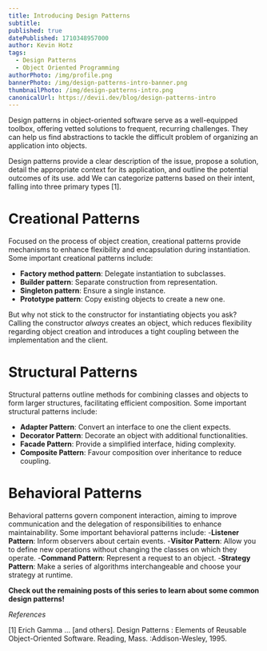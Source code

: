 ```yaml
---
title: Introducing Design Patterns
subtitle: 
published: true
datePublished: 1710348957000
author: Kevin Hotz
tags:
  - Design Patterns
  - Object Oriented Programming
authorPhoto: /img/profile.png
bannerPhoto: /img/design-patterns-intro-banner.png
thumbnailPhoto: /img/design-patterns-intro.png
canonicalUrl: https://devii.dev/blog/design-patterns-intro
---
```


Design patterns in object-oriented software serve as a well-equipped toolbox, 
offering vetted solutions to frequent, recurring challenges.
They can help us find abstractions to tackle the difficult problem of organizing an application into
objects.  

Design patterns provide a clear description of the issue, propose a solution, detail the appropriate context for its application, and outline the potential outcomes of its use.   add 
We can categorize patterns based on their intent, falling into three primary types \[1].

# Creational Patterns
Focused on the process of object creation, creational patterns provide mechanisms to enhance flexibility and encapsulation during instantiation.
Some important creational patterns include:
- **Factory method pattern**: Delegate instantiation to subclasses.
- **Builder pattern**: Separate construction from representation.
- **Singleton pattern**: Ensure a single instance.
- **Prototype pattern**: Copy existing objects to create a new one.

But why not stick to the constructor for instantiating objects you ask?
Calling the constructor *always* creates an object, which reduces flexibility regarding object creation and introduces
a tight coupling between the implementation and the client.

# Structural Patterns
Structural patterns outline methods for combining classes and objects to form larger structures, facilitating efficient composition.
Some important structural patterns include:
- **Adapter Pattern**: Convert an interface to one the client expects.
- **Decorator Pattern**: Decorate an object with additional functionalities.
- **Facade Pattern**: Provide a simplified interface, hiding complexity.
- **Composite Pattern**: Favour composition over inheritance to reduce coupling.

# Behavioral Patterns
Behavioral patterns govern component interaction, aiming to improve communication and the delegation of responsibilities to enhance maintainability.
Some important behavioral patterns include:
-**Listener Pattern**: Inform observers about certain events.
-**Visitor Pattern**: Allow you to define new operations without changing the classes on which they operate.
-**Command Pattern**: Represent a request to an object.
-**Strategy Pattern**: Make a series of algorithms interchangeable and choose your strategy at runtime.


**Check out the remaining posts of this series to learn about some common design patterns!**


*References*

\[1] Erich Gamma ... \[and others]. Design Patterns : Elements of Reusable Object-Oriented Software. Reading, Mass. :Addison-Wesley, 1995.



